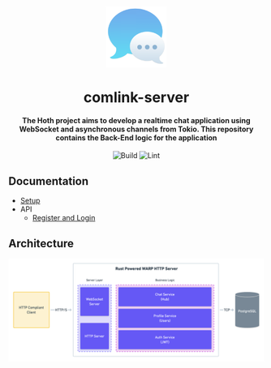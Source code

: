 <div>
  <div align="center" style="display: block; text-align: center;">
    <img src="./docs/images/logo.png" height="120" width="120" />
  </div>
  <h1 align="center">comlink-server</h1>
  <h4 align="center">
    The Hoth project aims to develop a realtime chat application using WebSocket and asynchronous channels from Tokio. This repository contains the Back-End logic for the application
  </h4>
</div>

<div align="center">

  ![Build](https://github.com/EstebanBorai/comlink-server/workflows/build/badge.svg)
  ![Lint](https://github.com/EstebanBorai/comlink-server/workflows/clippy/fmt/badge.svg)

</div>

## Documentation

- [Setup](https://github.com/EstebanBorai/comlink-server/wiki/Setup)
- API
  - [Register and Login](https://github.com/EstebanBorai/comlink-server/wiki/Register-and-Login)

## Architecture

<div align="center" style="display: block; text-align: center;">
  <img src="./docs/images/diagram.png" width="1000" />
</div>
